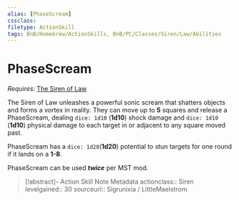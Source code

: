 ```yaml
---
alias: [PhaseScream]
cssclass: 
filetype: ActionSkill
tags: BnB/Homebrew/ActionSkills, BnB/PC/Classes/Siren/Law/Abilities
---
```

# PhaseScream
*Requires*: [The Siren of Law](../The-Siren-of-Law.md)

The Siren of Law unleashes a powerful sonic scream that shatters objects and forms a vortex in reality. They can move up to __5__ squares and release a PhaseScream, dealing `dice: 1d10` (__1d10__) shock damage and `dice: 1d10` (__1d10__) physical damage to each target in or adjacent to any square moved past.

PhaseScream has a `dice: 1d20`(__1d20__) potential to stun targets for one round if it lands on a __1-8__.

PhaseScream can be used ___twice___ per MST mod.

>[!abstract]- Action Skill Note Metadata
> actionclass:: Siren
> levelgained:: 30
> sourceurl:: Sigrunixia / LittleMaelstrom

